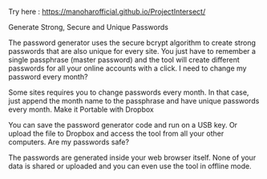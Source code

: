 Try here : https://manoharofficial.github.io/ProjectIntersect/

Generate Strong, Secure and Unique Passwords

The password generator uses the secure bcrypt algorithm to create strong passwords that are also unique for every site. You just have to remember a single passphrase (master password) and the tool will create different passwords for all your online accounts with a click.
I need to change my password every month?

Some sites requires you to change passwords every month. In that case, just append the month name to the passphrase and have unique passwords every month.
Make it Portable with Dropbox

You can save the password generator code and run on a USB key. Or upload the file to Dropbox and access the tool from all your other computers.
Are my passwords safe?

The passwords are generated inside your web browser itself. None of your data is shared or uploaded and you can even use the tool in offline mode.
